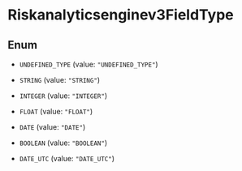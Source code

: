 

# Riskanalyticsenginev3FieldType

## Enum


* `UNDEFINED_TYPE` (value: `"UNDEFINED_TYPE"`)

* `STRING` (value: `"STRING"`)

* `INTEGER` (value: `"INTEGER"`)

* `FLOAT` (value: `"FLOAT"`)

* `DATE` (value: `"DATE"`)

* `BOOLEAN` (value: `"BOOLEAN"`)

* `DATE_UTC` (value: `"DATE_UTC"`)



